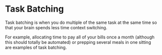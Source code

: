 # Task Batching

Task batching is when you do multiple of the same task at the same time so that
your brain spends less time context switching.

For example, allocating time to pay all of your bills once a month (although
this should totally be automated) or prepping several meals in one sitting are
examples of task batching.

